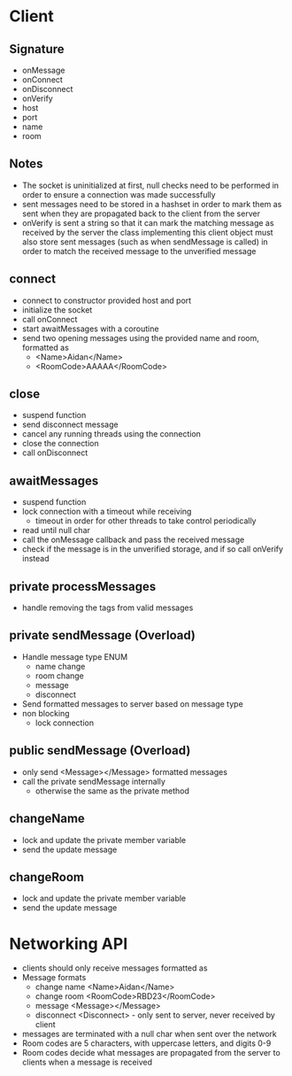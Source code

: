 # Client

## Signature

- onMessage
- onConnect
- onDisconnect
- onVerify
- host
- port
- name
- room

## Notes

- The socket is uninitialized at first, null checks need to be performed in order to
  ensure a connection was made successfully
- sent messages need to be stored in a hashset in order to mark them as sent when they are
  propagated back to the client from the server
- onVerify is sent a string so that it can mark the matching message as received by the server
  the class implementing this client object must also store sent messages (such as when sendMessage is called)
  in order to match the received message to the unverified message

## connect

- connect to constructor provided host and port
- initialize the socket
- call onConnect
- start awaitMessages with a coroutine
- send two opening messages using the provided name and room, formatted as
    - \<Name>Aidan\</Name>
    - \<RoomCode>AAAAA\</RoomCode>

## close

- suspend function
- send disconnect message
- cancel any running threads using the connection
- close the connection
- call onDisconnect

## awaitMessages

- suspend function
- lock connection with a timeout while receiving
    - timeout in order for other threads to take control periodically
- read until null char
- call the onMessage callback and pass the received message
- check if the message is in the unverified storage, and if so call onVerify instead

## private processMessages

- handle removing the <Message></Message> tags from valid messages

## private sendMessage (Overload)

- Handle message type ENUM
    - name change
    - room change
    - message
    - disconnect
- Send formatted messages to server based on message type
- non blocking
    - lock connection

## public sendMessage (Overload)

- only send \<Message>\</Message> formatted messages
- call the private sendMessage internally
    - otherwise the same as the private method

## changeName

- lock and update the private member variable
- send the update message

## changeRoom

- lock and update the private member variable
- send the update message

# Networking API

- clients should only receive messages formatted as <Message></Message>
- Message formats
    - change name \<Name>Aidan\</Name>
    - change room \<RoomCode>RBD23\</RoomCode>
    - message \<Message>\</Message>
    - disconnect \<Disconnect\> - only sent to server, never received by client
- messages are terminated with a null char when sent over the network
- Room codes are 5 characters, with uppercase letters, and digits 0-9
- Room codes decide what messages are propagated from the server to clients when a message is received
